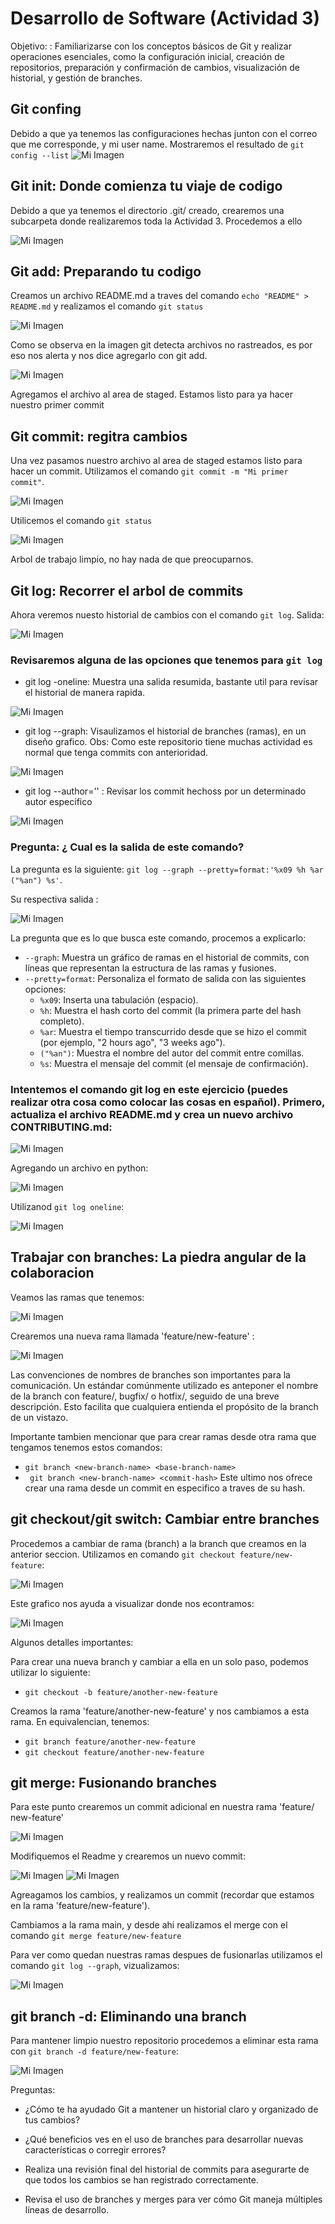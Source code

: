 # Desarrollo de Software (Actividad 3) 

Objetivo: : Familiarizarse con los conceptos básicos de Git y realizar operaciones esenciales, como la
configuración inicial, creación de repositorios, preparación y confirmación de cambios, visualización
de historial, y gestión de branches. 

## Git confing 
Debido a que ya tenemos las configuraciones hechas junton con el correo que me corresponde, y mi user name. Mostraremos el resultado de `git config --list` 
![Mi Imagen](Imagen1.png)

## Git init: Donde comienza tu viaje de codigo 

Debido a que ya tenemos el directorio .git/ creado, crearemos una subcarpeta donde realizaremos toda la Actividad 3. Procedemos a ello 

![Mi Imagen](Imagen2.png)

## Git add: Preparando tu codigo 

Creamos un archivo README.md a traves del comando `echo "README" > README.md` y realizamos el comando `git status`

![Mi Imagen](Imagen3.png)

Como se observa en la imagen git detecta archivos no rastreados, es por eso nos alerta y nos dice agregarlo con git add. 

![Mi Imagen](Imagen4.png)

Agregamos el archivo al area de staged. Estamos listo para ya hacer nuestro primer commit 

## Git commit: regitra cambios 

Una vez pasamos nuestro archivo al area de staged estamos listo para hacer un commit. Utilizamos el comando `git commit -m "Mi primer commit"`. 

![Mi Imagen](Imagen5.png)

Utilicemos el comando `git status`

![Mi Imagen](Imagen6.png)

Arbol de trabajo limpio, no hay nada de que preocuparnos. 

## Git log: Recorrer el arbol de commits 
Ahora veremos nuesto historial de cambios con el comando `git log`. Salida: 

![Mi Imagen](Imagen7.png)  

### Revisaremos alguna de las opciones que tenemos para `git log`

- git log -oneline: Muestra una salida resumida, bastante util para revisar el historial de manera rapida. 

![Mi Imagen](Imagen8.png)

- git log --graph: Visaulizamos el historial de branches (ramas), en un diseño grafico. Obs: Como este repositorio tiene muchas actividad es normal que tenga commits con anterioridad. 

![Mi Imagen](Imagen9.png)

- git log --author='<author>' : Revisar los commit hechoss por un determinado autor especifico 

![Mi Imagen](Imagen10.png)

### Pregunta: ¿ Cual es la salida de este comando?  

La pregunta es la siguiente: `git log --graph --pretty=format:'%x09 %h %ar ("%an") %s'`.

Su respectiva salida : 

![Mi Imagen](Imagen11.png)

La pregunta que es lo que busca este comando, procemos a explicarlo: 

- `--graph`: Muestra un gráfico de ramas en el historial de commits, con líneas que representan la estructura de las ramas y fusiones.
- `--pretty=format`: Personaliza el formato de salida con las siguientes opciones:
    - `%x09`: Inserta una tabulación (espacio).
    - `%h`: Muestra el hash corto del commit (la primera parte del hash completo).
    - `%ar`: Muestra el tiempo transcurrido desde que se hizo el commit (por ejemplo, "2 hours ago", "3 weeks ago").
    - `("%an")`: Muestra el nombre del autor del commit entre comillas.
    - `%s`: Muestra el mensaje del commit (el mensaje de confirmación).
### Intentemos el comando git log en este ejercicio (puedes realizar otra cosa como colocar las cosas en español). Primero, actualiza el archivo README.md y crea un nuevo archivo CONTRIBUTING.md:

![Mi Imagen](Imagen12.png)

Agregando un archivo en python: 

![Mi Imagen](Imagen13.png)

Utilizanod `git log oneline`: 

![Mi Imagen](Imagen14.png)

## Trabajar con branches: La piedra angular de la colaboracion 

Veamos las ramas que tenemos: 

![Mi Imagen](Imagen15.png)

Crearemos una nueva rama llamada 'feature/new-feature' :

![Mi Imagen](Imagen16.png)

Las convenciones de nombres de branches son importantes para la comunicación. Un estándar
comúnmente utilizado es anteponer el nombre de la branch con feature/, bugfix/ o hotfix/, seguido
de una breve descripción. Esto facilita que cualquiera entienda el propósito de la branch de un
vistazo. 

Importante tambien mencionar que para crear ramas desde otra rama que tengamos tenemos estos comandos: 
 - `git branch <new-branch-name> <base-branch-name>`
 - ` git branch <new-branch-name> <commit-hash>`
Este ultimo nos ofrece crear una rama desde un commit en especifico a traves de su hash. 

## git checkout/git switch: Cambiar entre branches 

Procedemos a cambiar de rama (branch) a la branch que creamos en la anterior seccion. Utilizamos en comando `git checkout feature/new-feature`: 

![Mi Imagen](Imagen17.png)

Este grafico nos ayuda a visualizar donde nos econtramos: 

![Mi Imagen](Imagen18.png)

Algunos detalles importantes: 

Para crear una nueva branch y cambiar a ella en un solo paso, podemos utilizar lo siguiente: 

 - `git checkout -b feature/another-new-feature`

Creamos la rama 'feature/another-new-feature' y nos cambiamos a esta rama. En equivalencian, tenemos: 
 - `git branch feature/another-new-feature`
 - `git checkout feature/another-new-feature`

## git merge: Fusionando branches 

Para este punto crearemos un commit adicional en nuestra rama 'feature/ new-feature' 

![Mi Imagen](Imagen19.png)

Modifiquemos el Readme y crearemos un nuevo commit: 

![Mi Imagen](Imagen20.png)
![Mi Imagen](Imagen21.png)

Agreagamos los cambios, y realizamos un commit (recordar que estamos en la rama  'feature/new-feature'). 

Cambiamos a la rama main, y desde ahi realizamos el merge con el comando `git merge feature/new-feature`

Para ver como quedan nuestras ramas despues de fusionarlas utilizamos el comando `git log --graph`, vizualizamos: 

![Mi Imagen](Imagen22.png)

## git branch -d: Eliminando una branch 

Para mantener limpio nuestro repositorio procedemos a eliminar esta rama con `git branch -d feature/new-feature`: 

![Mi Imagen](Imagen23.png)

Preguntas:
 - ¿Cómo te ha ayudado Git a mantener un historial claro y organizado de tus cambios?
    
 - ¿Qué beneficios ves en el uso de branches para desarrollar nuevas características o corregir
errores?
 - Realiza una revisión final del historial de commits para asegurarte de que todos los cambios
se han registrado correctamente.
 -  Revisa el uso de branches y merges para ver cómo Git maneja múltiples líneas de desarrollo.

